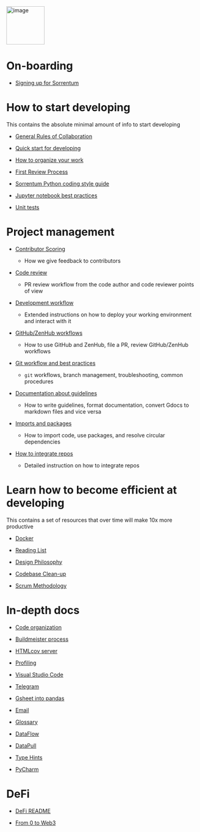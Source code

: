 <img width="100" alt="image" src="https://user-images.githubusercontent.com/33238329/216777823-851b28ed-7d7a-4b52-9d71-ab38d146edc3.png">

# On-boarding

- [Signing up for Sorrentum](/docs/onboarding/all.sign_up_for_sorrentum.how_to_guide.md)

# How to start developing

This contains the absolute minimal amount of info to start developing

- [General Rules of Collaboration](/docs/work_organization/all.team_collaboration.how_to_guide.md)

- [Quick start for developing](/docs/work_tools/all.sorrentum_development.how_to_guide.md)

- [How to organize your work](/docs/work_organization/all.organize_your_work.how_to_guide.md)

- [First Review Process](/docs/coding/all.submit_code_for_review.how_to_guide.md)

- [Sorrentum Python coding style guide](/docs/coding/all.coding_style.how_to_guide.md)

- [Jupyter notebook best practices](/docs/coding/all.jupyter_notebook.how_to_guide.md)

- [Unit tests](/docs/coding/all.unit_tests.how_to_guide.md)

# Project management

- [Contributor Scoring](/docs/work_organization/all.contributor_scoring.how_to_guide.md)

  - How we give feedback to contributors

- [Code review](/docs/coding/all.code_review.how_to_guide.md)

  - PR review workflow from the code author and code reviewer points of view

- [Development workflow](/docs/work_tools/all.development.how_to_guide.md)

  - Extended instructions on how to deploy your working environment and interact
    with it

- [GitHub/ZenHub workflows](/docs/work_organization/all.use_github_and_zenhub.how_to_guide.md)

  - How to use GitHub and ZenHub, file a PR, review GitHub/ZenHub workflows

- [Git workflow and best practices](/docs/work_tools/all.git.how_to_guide.md)

  - `git` workflows, branch management, troubleshooting, common procedures

- [Documentation about guidelines](/docs/documentation_meta/all.writing_docs.how_to_guide.md)
  - How to write guidelines, format documentation, convert Gdocs to markdown
    files and vice versa

- [Imports and packages](/docs/coding/all.imports_and_packages.how_to_guide.md)
  - How to import code, use packages, and resolve circular dependencies

- [How to integrate repos](/docs/coding/all.integrate_repos.how_to_guide.md)
  - Detailed instruction on how to integrate repos

# Learn how to become efficient at developing

This contains a set of resources that over time will make 10x more productive

- [Docker](/docs/work_tools/all.docker.how_to_guide.md)

- [Reading List](/docs/general_background/all.reading_list.reference.md)

- [Design Philosophy](/docs/coding/all.code_design.how_to_guide.md)

- [Codebase Clean-up](/docs/coding/all.clean_up_codebase_with_scripts.how_to_guide.md)

- [Scrum Methodology](/docs/work_organization/all.scrum.explanation.md)

# In-depth docs

- [Code organization](/docs/kaizenflow/all.amp_code_organization.reference.md)

- [Buildmeister process](/docs/work_organization/all.buildmeister.how_to_guide.md)

- [HTMLcov server](/docs/infra/ck.use_htmlcov_server.how_to_guide.md)
  
- [Profiling](/docs/coding/all.profiling.how_to_guide.md)

- [Visual Studio Code](/docs/work_tools/all.visual_studio_code.how_to_guide.md)

- [Telegram](/docs/onboarding/all.communicate_in_telegram.how_to_guide.md)

- [Gsheet into pandas](/docs/coding/all.gsheet_into_pandas.how_to_guide.md)

- [Email](/docs/onboarding/all.organize_email.how_to_guide.md)
    
- [Glossary](/docs/general_background/all.glossary.reference.md)

- [DataFlow](/docs/dataflow/ck.dataflow.explanation.md)

- [DataPull](/docs/datapull/ck.datapull.explanation.md)

- [Type Hints](/docs/coding/all.type_hints.how_to_guide.md)

- [PyCharm](/docs/work_tools/all.pycharm.how_to_guide.md)

# DeFi

- [DeFi README](/defi/README.md)

- [From 0 to Web3](/defi/From_0_to_Web3.md)
